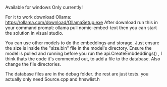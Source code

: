 Available for windows Only currently!

For it to work download Ollama: https://ollama.com/download/OllamaSetup.exe
After download run this in your command prompt: ollama pull nomic-embed-text
then you can start the solution in visual studio.

You can use other models to do the embeddings and storage.
Just ensure the size is inside the "size.bin" file in the model's directory. 
Ensure the model is pulled and running before you run the api.CreateEmbdeddings() , I think thats the code it's commented out, to add a file to the database. Also change the file directories.

The database files are in the debug folder. the rest are just tests. you actually only need Source.cpp and hnswlist.h
